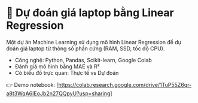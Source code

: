 # 🧠 Dự đoán giá laptop bằng Linear Regression

Một dự án Machine Learning sử dụng mô hình Linear Regression để dự đoán giá laptop từ thông số phần cứng (RAM, SSD, tốc độ CPU).

- Công nghệ: Python, Pandas, Scikit-learn, Google Colab
- Đánh giá mô hình bằng MAE và R²
- Có biểu đồ trực quan: Thực tế vs Dự đoán

👉 Demo notebook: [https://colab.research.google.com/drive/1TuP55Z6qr-a8t3WqA6IEoJb2n27QQpyU?usp=sharing]
